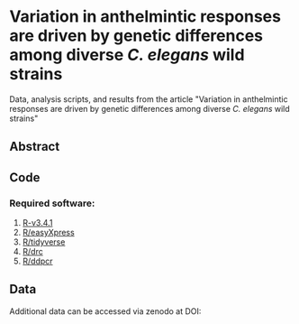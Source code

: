 # Variation in anthelmintic responses are driven by genetic differences among diverse *C. elegans* wild strains

Data, analysis scripts, and results from the article "Variation in anthelmintic responses are driven by genetic differences among diverse *C. elegans* wild strains"

## Abstract



## Code
### Required software: 
1. [R-v3.4.1](https://www.r-project.org/)
1. [R/easyXpress](https://github.com/AndersenLab/easyXpress)
1. [R/tidyverse](https://www.tidyverse.org/)
1. [R/drc](https://cran.r-project.org/web/packages/drc/index.html)
1. [R/ddpcr](https://www.rdocumentation.org/packages/ddpcr/versions/1.13)

## Data
Additional data can be accessed via zenodo at DOI:
